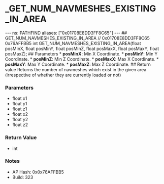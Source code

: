 # _GET_NUM_NAVMESHES_EXISTING_IN_AREA

--- ns: PATHFIND aliases: ["0x01708E8DD3FF8C65"] --- ## GET_NUM_NAVMESHES_EXISTING_IN_AREA  // 0x01708E8DD3FF8C65 0x76AFFBB5 int GET_NUM_NAVMESHES_EXISTING_IN_AREA(float posMinX, float posMinY, float posMinZ, float posMaxX, float posMaxY, float posMaxZ);  ## Parameters * **posMinX**: Min X Coordinate. * **posMinY**: Min Y Coordinate. * **posMinZ**: Min Z Coordinate. * **posMaxX**: Max X Coordinate. * **posMaxY**: Max Y Coordinate. * **posMaxZ**: Max Z Coordinate.  ## Return value Returns the number of navmeshes which exist in the given area (irrespective of whether they are currently loaded or not)

### Parameters
* float x1
* float y1
* float z1
* float x2
* float y2
* float z2

### Return Value
* int

### Notes
* AP Hash: 0x0x76AFFBB5
* Build: 323

